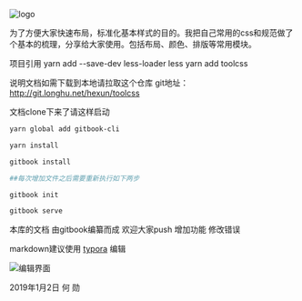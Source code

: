 ![logo](..\images\toolcss_logo.png)

为了方便大家快速布局，标准化基本样式的目的。我把自己常用的css和规范做了个基本的梳理，分享给大家使用。包括布局、颜色、排版等常用模块。

项目引用
yarn add --save-dev less-loader less
yarn add toolcss

说明文档如需下载到本地请拉取这个仓库
git地址：http://git.longhu.net/hexun/toolcss


文档clone下来了请这样启动

```bash
yarn global add gitbook-cli

yarn install

gitbook install

##每次增加文件之后需要重新执行如下两步

gitbook init

gitbook serve
```



本库的文档 由gitbook编纂而成  欢迎大家push 增加功能  修改错误  

markdown建议使用 [typora](https://www.typora.io/) 编辑

![编辑界面](..\images\editor_guide.png)



2019年1月2日  何  勋
